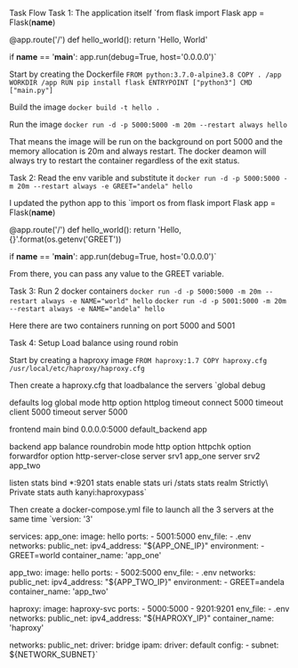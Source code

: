 Task Flow
Task 1:
The application itself
`from flask import Flask
 app = Flask(__name__)

 @app.route('/')
 def hello_world():
     return 'Hello, World'

 if __name__ == '__main__':
     app.run(debug=True, host='0.0.0.0')`

Start by creating the Dockerfile
`FROM python:3.7.0-alpine3.8
 COPY . /app
 WORKDIR /app
 RUN pip install flask
 ENTRYPOINT ["python3"]
 CMD ["main.py"]`

Build the image
`docker build -t hello .`

Run the image
`docker run -d -p 5000:5000 -m 20m --restart always hello`

That means the image will be run on the background on port 5000 and the memory allocation is 20m and always restart. The docker deamon will always try to restart the container regardless of the exit status. 

Task 2:
Read the env varible and substitute it
`docker run -d -p 5000:5000 -m 20m --restart always -e GREET="andela" hello`

I updated the python app to this
`import os
 from flask import Flask
 app = Flask(__name__)

 @app.route('/')
 def hello_world():
     return 'Hello, {}'.format(os.getenv('GREET'))

 if __name__ == '__main__':
     app.run(debug=True, host='0.0.0.0')`

From there, you can pass any value to the GREET variable. 

Task 3:
Run 2 docker containers
`docker run -d -p 5000:5000 -m 20m --restart always -e NAME="world" hello`
`docker run -d -p 5001:5000 -m 20m --restart always -e NAME="andela" hello`

Here there are two containers running on port 5000 and 5001

Task 4:
Setup Load balance using round robin

Start by creating a haproxy image 
`FROM haproxy:1.7
COPY haproxy.cfg /usr/local/etc/haproxy/haproxy.cfg`

Then create a haproxy.cfg that loadbalance the servers
`global
        debug

defaults
        log global
        mode http
        option httplog
        timeout connect 5000
        timeout client 5000
        timeout server 5000

frontend main
        bind 0.0.0.0:5000
        default_backend app

backend app
        balance roundrobin
        mode http
        option httpchk
        option forwardfor
        option http-server-close
        server srv1 app_one
        server srv2 app_two

listen stats
	    bind *:9201
        stats enable
        stats uri /stats
        stats realm Strictly\ Private
        stats auth kanyi:haproxypass`

Then create a docker-compose.yml file to launch all the 3 servers at the same time
`version: '3'

services:
  app_one:
    image: hello
    ports:
      - 5001:5000
    env_file:
        - .env
    networks:
        public_net:
            ipv4_address: "${APP_ONE_IP}"
    environment:
      - GREET=world
    container_name: 'app_one'

  app_two:
    image: hello
    ports:
      - 5002:5000
    env_file:
        - .env
    networks:
        public_net:
            ipv4_address: "${APP_TWO_IP}"
    environment:
       - GREET=andela
    container_name: 'app_two'

  haproxy:
    image: haproxy-svc
    ports:
      - 5000:5000
      - 9201:9201
    env_file:
        - .env
    networks:
            public_net:
                ipv4_address: "${HAPROXY_IP}"
    container_name: 'haproxy'

networks:
    public_net:
        driver: bridge
        ipam:
            driver: default
            config:
                - subnet: ${NETWORK_SUBNET}`

